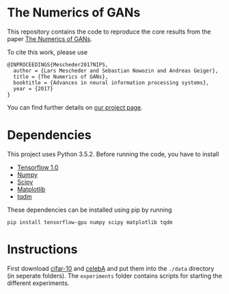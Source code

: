 # The Numerics of GANs
This repository contains the code to reproduce the core results from the paper [The Numerics of GANs](https://avg.is.tuebingen.mpg.de/publications/mescheder2017nips).

To cite this work, please use
```
@INPROCEEDINGS{Mescheder2017NIPS,
  author = {Lars Mescheder and Sebastian Nowozin and Andreas Geiger},
  title = {The Numerics of GANs},
  booktitle = {Advances in neural information processing systems},
  year = {2017}
}
```

You can find further details on [our project page](https://avg.is.tuebingen.mpg.de/research_projects/convergence-and-stability-of-gan-training).

# Dependencies
This project uses Python 3.5.2. Before running the code, you have to install
* [Tensorflow 1.0](https://www.tensorflow.org/)
* [Numpy](http://www.numpy.org/)
* [Scipy](https://www.scipy.org/)
* [Matplotlib](http://matplotlib.org/)
* [tqdm](https://pypi.python.org/pypi/tqdm)

These dependencies can be installed using pip by running
```
pip install tensorflow-gpu numpy scipy matplotlib tqdm
```

# Instructions
First download [cifar-10](https://www.cs.toronto.edu/~kriz/cifar.html) and [celebA](http://mmlab.ie.cuhk.edu.hk/projects/CelebA.html) and put them into the `./data` directory (in seperate folders). The `experiments` folder contains scripts for starting the different experiments.
